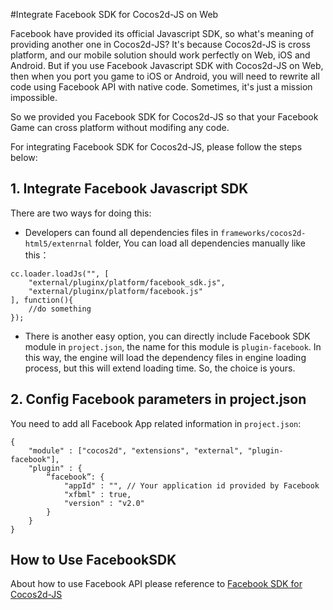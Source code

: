 #Integrate Facebook SDK for Cocos2d-JS on Web

Facebook have provided its official Javascript SDK, so what's meaning of providing another one in Cocos2d-JS? It's because Cocos2d-JS is cross platform, and our mobile solution should work perfectly on Web, iOS and Android. But if you use Facebook Javascript SDK with Cocos2d-JS on Web, then when you port you game to iOS or Android, you will need to rewrite all code using Facebook API with native code. Sometimes, it's just a mission impossible.

So we provided you Facebook SDK for Cocos2d-JS so that your Facebook Game can cross platform without modifing any code.

For integrating Facebook SDK for Cocos2d-JS, please follow the steps below:

## 1. Integrate Facebook Javascript SDK

There are two ways for doing this:

- Developers can found all dependencies files in `frameworks/cocos2d-html5/extenrnal` folder, You can load all dependencies manually like this：
    
```
cc.loader.loadJs("", [
    "external/pluginx/platform/facebook_sdk.js",
    "external/pluginx/platform/facebook.js"
], function(){
    //do something
});
```
    
- There is another easy option, you can directly include Facebook SDK module in `project.json`, the name for this module is `plugin-facebook`. In this way, the engine will load the dependency files in engine loading process, but this will extend loading time. So, the choice is yours.

## 2. Config Facebook parameters in project.json

You need to add all Facebook App related information in `project.json`:

```
{
    "module" : ["cocos2d", "extensions", "external", "plugin-facebook"],
    "plugin" : {
        “facebook”: {
            "appId" : "", // Your application id provided by Facebook
            "xfbml" : true,
            "version" : "v2.0"
        }
    }
}
```

## How to Use FacebookSDK

About how to use Facebook API please reference to [Facebook SDK for Cocos2d-JS](../api-reference/en.md)